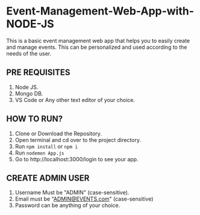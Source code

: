 # Event-Management-Web-App-with-NODE-JS
This is a basic event management web app that helps you to easily create and manage events. This can be personalized and used according to the needs of the user.

## PRE REQUISITES
1. Node JS.
2. Mongo DB.
3. VS Code or Any other text editor of your choice.

## HOW TO RUN?
1. Clone or Download the Repository.
2. Open terminal and cd over to the project directory.
3. Run `npm install` or `npm i`
4. Run `nodemon App.js`
5. Go to http://localhost:3000/login to see your app.

## CREATE ADMIN USER
1. Username Must be "ADMIN" (case-sensitive).
2. Email must be "ADMIN@EVENTS.com" (case-sensitive)
3. Password can be anything of your choice.
